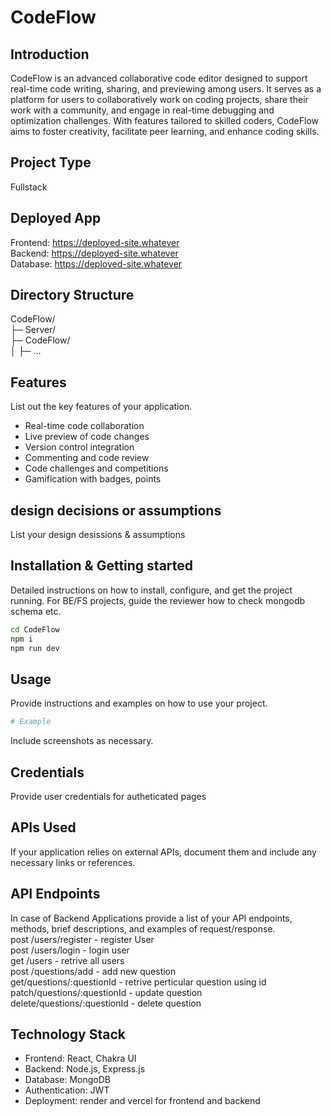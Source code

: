 # CodeFlow

## Introduction
CodeFlow is an advanced collaborative code editor designed to support real-time code writing, sharing, and previewing among users. 
It serves as a platform for users to collaboratively work on coding projects, share their work with a community, and engage in real-time debugging and optimization challenges. 
With features tailored to skilled coders, CodeFlow aims to foster creativity, facilitate peer learning, and enhance coding skills.

## Project Type
 Fullstack

## Deployed App
Frontend: https://deployed-site.whatever
<br/>
Backend: https://deployed-site.whatever
<br/>
Database: https://deployed-site.whatever
<br/>

## Directory Structure
CodeFlow/
<br>
├─ Server/
<br>
├─ CodeFlow/
<br>
│  ├─ ...


## Features
List out the key features of your application.

- Real-time code collaboration
- Live preview of code changes
- Version control integration
- Commenting and code review
- Code challenges and competitions
- Gamification with badges, points


## design decisions or assumptions
List your design desissions & assumptions

## Installation & Getting started
Detailed instructions on how to install, configure, and get the project running. For BE/FS projects, guide the reviewer how to check mongodb schema etc.

```bash
cd CodeFlow
npm i
npm run dev
```

## Usage
Provide instructions and examples on how to use your project.

```bash
# Example
```

Include screenshots as necessary.

## Credentials
Provide user credentials for autheticated pages

## APIs Used
If your application relies on external APIs, document them and include any necessary links or references.

## API Endpoints
In case of Backend Applications provide a list of your API endpoints, methods, brief descriptions, and examples of request/response.
<br/>
post /users/register - register User
<br/>
post /users/login - login user
<br/>
get /users - retrive all users
<br/>
post /questions/add - add new question
<br/>
get/questions/:questionId - retrive perticular question using id
<br/>
patch/questions/:questionId - update question
<br/>
delete/questions/:questionId - delete question
<br/>



## Technology Stack
- Frontend: React, Chakra UI
- Backend: Node.js, Express.js
- Database: MongoDB
- Authentication: JWT
- Deployment: render and vercel for frontend and backend
